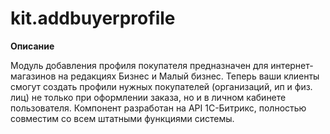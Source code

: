 # kit.addbuyerprofile

**Описание**

Модуль добавления профиля покупателя предназначен для интернет-магазинов на редакциях Бизнес и Малый бизнес. Теперь ваши клиенты смогут создать профили нужных покупателей (организаций, ип и физ. лиц) не только при оформлении заказа, но и в личном кабинете пользователя. Компонент разработан на API 1С-Битрикс, полностью совместим со всем штатными функциями системы.

